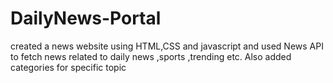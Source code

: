 # DailyNews-Portal<br>
created a news website using HTML,CSS and javascript and used News API to fetch news related to daily news ,sports ,trending etc.
Also added categories for specific topic
